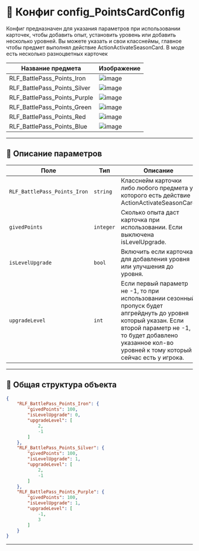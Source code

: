 
# 📄 Конфиг config_PointsCardConfig

Конфиг предназначен для указания параметров при использовании карточек, чтобы добавить опыт, установить уровень или добавить несколько уровней. 
Вы можете указать и свои класснеймы, главное чтобы предмет выполнял действие ActionActivateSeasonCard. В моде есть несколько разноцветных карточек 

| Название предмета | Изображение                              |
|-------------------|------------------------------------------|
| RLF_BattlePass_Points_Iron | ![image](https://github.com/user-attachments/assets/ec28465f-ed90-4b0f-b458-1a682734f173=50x50)| 
| RLF_BattlePass_Points_Silver        | ![image](https://github.com/user-attachments/assets/739e9c90-1497-4ea3-8d13-7ef634a15bbb) |
| RLF_BattlePass_Points_Purple     |  ![image](https://github.com/user-attachments/assets/1e5a2224-2e0d-4902-bef6-ae93e6f80142) | 
| RLF_BattlePass_Points_Green     |  ![image](https://github.com/user-attachments/assets/ecf4851d-26b8-410d-9f64-0401ca1e535e)  | 
| RLF_BattlePass_Points_Red     |  ![image](https://github.com/user-attachments/assets/29915333-5e8a-48fc-a52c-65df7b2785c8)  | 
| RLF_BattlePass_Points_Blue     |  ![image](https://github.com/user-attachments/assets/18e433e6-513c-44f6-bb65-51f4c127abc6)  | 

---

## 🧩 Описание параметров

| Поле              | Тип        |  Описание |
|-------------------|------------|----------|
| `RLF_BattlePass_Points_Iron`          | `string`  | Класснейм карточки либо любого предмета у которого есть действие ActionActivateSeasonCard |
| `givedPoints`          | `integer`  | Сколько опыта даст карточка при использовании. Если выключена isLevelUpgrade. |
| `isLevelUpgrade`          | `bool`  | Включить если карточка для добавления уровня или улучшения до уровня. |
| `upgradeLevel`      | `int`   | Если первый параметр не -1, то при использовании сезонный пропуск будет апгрейднуть до уровня который указан. Если второй параметр не -1, то будет добавлено указанное кол-во уровней к тому который сейчас есть у игрока.  |

---


## 🧱 Общая структура объекта

```json
{
    "RLF_BattlePass_Points_Iron": {
        "givedPoints": 100,
        "isLevelUpgrade": 0,
        "upgradeLevel": [
            2,
            -1
        ]
    },
    "RLF_BattlePass_Points_Silver": {
        "givedPoints": 100,
        "isLevelUpgrade": 1,
        "upgradeLevel": [
            2,
            -1
        ]
    },
    "RLF_BattlePass_Points_Purple": {
        "givedPoints": 100,
        "isLevelUpgrade": 1,
        "upgradeLevel": [
            -1,
            3
        ]
    }
}
```

---
